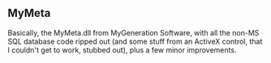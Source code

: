 ## MyMeta

Basically, the MyMeta.dll from MyGeneration Software, with all the non-MS SQL database code ripped out (and some stuff from an ActiveX control,
that I couldn't get to work, stubbed out), plus a few minor improvements.

